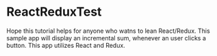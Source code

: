 # ReactReduxTest
Hope this tutorial helps for anyone who watns to lean React/Redux.
This sample app will display an incremental sum, whenever an user clicks a button.
This app utilizes React and Redux.
